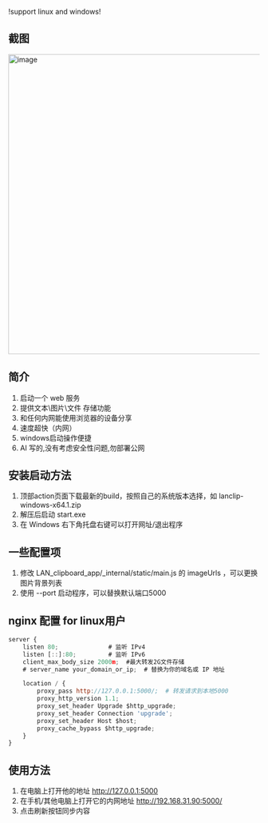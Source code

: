 !support linux and windows!
## 截图

<img src="https://github.com/user-attachments/assets/70c4b599-0cb0-4ed1-9fad-ae52b06fecd7" alt="image" width="600"/>



## 简介
1.  启动一个 web 服务
2.  提供文本\图片\文件 存储功能
3.  和任何内网能使用浏览器的设备分享
4.  速度超快（内网）
5.  windows启动操作便捷
6.  AI 写的,没有考虑安全性问题,勿部署公网

## 安装启动方法
1. 顶部action页面下载最新的build，按照自己的系统版本选择，如 lanclip-windows-x64.1.zip
2. 解压后启动 start.exe
3. 在 Windows 右下角托盘右键可以打开网址/退出程序

## 一些配置项
1. 修改 LAN_clipboard_app/_internal/static/main.js 的 imageUrls ，可以更换图片背景列表
2. 使用 --port 启动程序，可以替换默认端口5000

## nginx 配置 for linux用户
```js
server {
    listen 80;              # 监听 IPv4
    listen [::]:80;         # 监听 IPv6
    client_max_body_size 2000m;  #最大转发2G文件存储
    # server_name your_domain_or_ip;  # 替换为你的域名或 IP 地址

    location / {
        proxy_pass http://127.0.0.1:5000/;  # 转发请求到本地5000
        proxy_http_version 1.1;
        proxy_set_header Upgrade $http_upgrade;
        proxy_set_header Connection 'upgrade';
        proxy_set_header Host $host;
        proxy_cache_bypass $http_upgrade;
    }
}
```


## 使用方法
1. 在电脑上打开他的地址 http://127.0.0.1:5000
2. 在手机/其他电脑上打开它的内网地址 http://192.168.31.90:5000/
3. 点击刷新按钮同步内容


